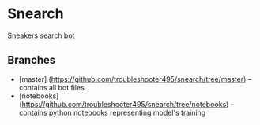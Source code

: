 # Snearch
Sneakers search bot


## Branches
* [master] (https://github.com/troubleshooter495/snearch/tree/master) – contains all bot files
* [notebooks] (https://github.com/troubleshooter495/snearch/tree/notebooks) – contains python notebooks representing model's training 
